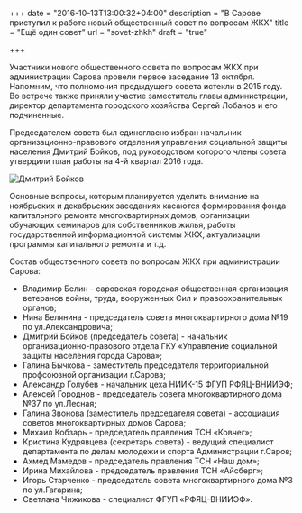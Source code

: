 +++
date = "2016-10-13T13:00:32+04:00"
description = "В Сарове приступил к работе новый общественный совет по вопросам ЖКХ"
title = "Ещё один совет"
url = "sovet-zhkh"
draft = "true"

+++

Участники нового общественного совета по вопросам ЖКХ при администрации Сарова провели первое заседание 13 октября. Напомним, что полномочия предыдущего совета истекли в 2015 году.  Во встрече также приняли участие заместитель главы администрации, директор департамента городского хозяйства Сергей Лобанов и его подчиненные.

Председателем совета был единогласно избран начальник организационно-правового отделения управления социальной защиты населения Дмитрий Бойков, под руководством которого члены совета утвердили план работы на 4-й квартал 2016 года.

<img src="http://adm.sarov.com/data/Image/foto/news/10-16/131016.jpg" alt="Дмитрий Бойков">

Основные вопросы, которым планируется уделить внимание на ноябрьских и декабрьских заседаниях касаются формирования фонда капитального ремонта многоквартирных домов, организации обучающих семинаров для собственников жилья, работы государственной информационной системы ЖКХ, актуализации программы капитального ремонта и т.д.

Состав общественного совета по вопросам ЖКХ при администрации Сарова:

- Владимир Белин - саровская городская общественная организация ветеранов войны, труда, вооруженных Сил и правоохранительных органов;
- Нина Белянина - председатель совета многоквартирного дома №19 по ул.Александровича;
- Дмитрий Бойков (председатель совета) - начальник организационно-правового отдела ГКУ «Управление социальной защиты населения города Сарова»;
- Галина Бычкова - заместитель председателя территориальной профсоюзной организации г.Сарова;
- Александр Голубев - начальник цеха НИИК-15 ФГУП РФЯЦ-ВНИИЭФ;
- Алексей Городнов - председатель совета многоквартирного дома №37 по ул.Лесная;
- Галина Звонова (заместитель председателя совета) - ассоциация советов многоквартирных домов Сарова;
- Михаил Кобзарь - председатель правления ТСН «Ковчег»;
- Кристина Кудрявцева (секретарь совета) - ведущий специалист департамента по делам молодежи и спорта Администрации г.Саров;
- Ахмед Мамедов - председатель правления ТСН «Наш дом»;
- Ирина Михайлова - председатель правления ТСН «Айсберг»;
- Игорь Старченко - председатель совета многоквартирного дома №3 по ул.Гагарина;
- Светлана Чижикова - специалист ФГУП «РФЯЦ-ВНИИЭФ». 